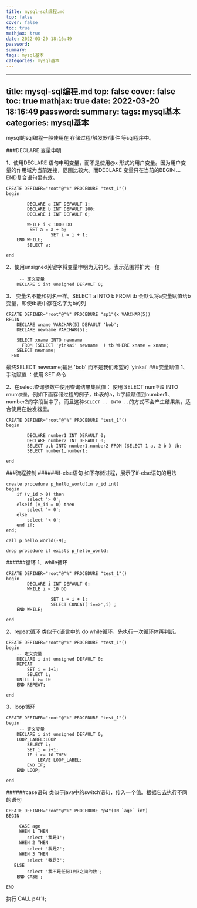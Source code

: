 ```yaml
---
title: mysql-sql编程.md
top: false
cover: false
toc: true
mathjax: true
date: 2022-03-20 18:16:49
password:
summary:
tags: mysql基本
categories: mysql基本
---
```

---
title: mysql-sql编程.md
top: false
cover: false
toc: true
mathjax: true
date: 2022-03-20 18:16:49
password:
summary:
tags: mysql基本
categories: mysql基本
---
mysql的sql编程一般使用在 存储过程/触发器/事件 等sql程序中。

###DECLARE 变量申明 

1、使用DECLARE 语句申明变量，而不是使用@x 形式的用户变量。因为用户变量的作用域为当前连接，范围比较大。而DECLARE 变量只在当前的BEGIN ... END复合语句里有效。
~~~
CREATE DEFINER="root"@"%" PROCEDURE "test_1"()
begin
    
		DECLARE a INT DEFAULT 1;
		DECLARE b INT DEFAULT 100;
		DECLARE i INT DEFAULT 0;
		
		WHILE i < 1000 DO
         SET a = a + b;
				 SET i = i + 1;
    END WHILE;
		SELECT a; 
		
end
~~~

2、使用unsigned关键字将变量申明为无符号。表示范围将扩大一倍
~~~
     -- 定义变量
    DECLARE i int unsigned DEFAULT 0;
~~~

3、 变量名不能和列名一样。SELECT a INTO b  FROM
 tb 会默认将a变量赋值给b变量，即使tb表中存在名字为b的列
~~~
CREATE DEFINER="root"@"%" PROCEDURE "sp1"(x VARCHAR(5))
BEGIN
    DECLARE xname VARCHAR(5) DEFAULT 'bob';
    DECLARE newname VARCHAR(5);
    
    SELECT xname INTO newname 
      FROM (SELECT 'yinkai' newname  ) tb WHERE xname = xname;
    SELECT newname;
  END
~~~
最终SELECT newname;输出 'bob' 而不是我们希望的 'yinkai'
###变量赋值
1、手动赋值 ：使用 SET 命令

2、在select查询参数中使用查询结果集赋值：
使用 SELECT  num`字段` INTO rnum`变量`。例如下面存储过程的例子，tb表的a，b字段赋值到number1 、number2的字段当中了。而且这种`SELECT .. INTO ..`的方式不会产生结果集，适合使用在触发器里。
~~~
CREATE DEFINER="root"@"%" PROCEDURE "test_1"()
begin
    
		DECLARE number1 INT DEFAULT 0;
		DECLARE number2 INT DEFAULT 0;
		SELECT a,b INTO number1,number2 FROM (SELECT 1 a, 2 b ) tb;
		SELECT number1,number1;
		
end
~~~





###流程控制
######if-else语句
如下存储过程，展示了if-else语句的用法
~~~
create procedure p_hello_world(in v_id int)
begin
    if (v_id > 0) then
        select '> 0';
    elseif (v_id = 0) then
        select '= 0';
    else
        select '< 0';
    end if;
end;
 
call p_hello_world(-9);

drop procedure if exists p_hello_world;
~~~



######循环
1、while循环

~~~
CREATE DEFINER="root"@"%" PROCEDURE "test_1"()
begin
		DECLARE i INT DEFAULT 0;
		WHILE i < 10 DO
		 
				 SET i = i + 1;
				 SELECT CONCAT('i==>',i) ; 
    END WHILE;
		
end
~~~

2、repeat循环
类似于c语言中的 do while循环，先执行一次循环体再判断。

~~~
CREATE DEFINER="root"@"%" PROCEDURE "test_1"()
begin
    -- 定义变量
    DECLARE i int unsigned DEFAULT 0;
    REPEAT
        SET i = i+1;
        SELECT i;
    UNTIL i >= 10
    END REPEAT;
		
end
~~~

3、loop循环

~~~
CREATE DEFINER="root"@"%" PROCEDURE "test_1"()
begin
     -- 定义变量
    DECLARE i int unsigned DEFAULT 0;
    LOOP_LABEL:LOOP
        SELECT i;
        SET i = i+1;
        IF i >= 10 THEN
            LEAVE LOOP_LABEL;
        END IF;
    END LOOP;
		
end
~~~

######case语句
类似于java中的switch语句，传入一个值。根据它去执行不同的语句
~~~
CREATE DEFINER="root"@"%" PROCEDURE "p4"(IN `age` int)
BEGIN
   
	 CASE age
	 WHEN 1 THEN 
	    select '我是1';
	 WHEN 2 THEN
	    select '我是2';
	 WHEN 3 THEN
	    select '我是3';
   ELSE 
	    select '我不是任何1到3之间的数';
	END CASE ;
	 
END
~~~

执行 CALL p4(1);


